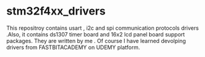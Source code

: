 # stm32f4xx_drivers
This repositroy contains  usart , i2c and spi communication protocols drivers .Also, it contains ds1307 timer board and 16x2 lcd panel board support packages. They are written by me . Of course I have learned devolping drivers from FASTBITACADEMY on UDEMY platform.
